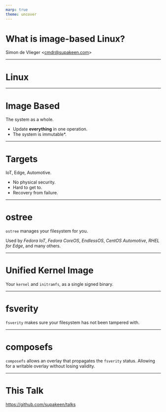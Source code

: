 ```yaml
---
marp: true
theme: uncover
---
```


<!-- paginate: false -->

# What is image-based Linux?

Simon de Vlieger \<cmdr@supakeen.com\>

---

<!-- paginate: true -->
<!-- header: What is image-based Linux? -->

#  Linux

---

<!-- header: What is image-based Linux? -->

# Image Based

The system as a whole.

- Update **everything** in one operation.
- The system is immutable\*.

---

# Targets

IoT, Edge, Automotive.

- No physical security.
- Hard to get to.
- Recovery from failure.

---

# ostree

`ostree` manages your filesystem for you.

Used by *Fedora IoT*, *Fedora CoreOS*, *EndlessOS*, *CentOS Automotive*, *RHEL for Edge*, and many others.

---

# Unified Kernel Image

Your `kernel` and `initramfs`, as a single signed binary.


---

# fsverity

`fsverity` makes sure your filesystem has not been tampered with.

---

# composefs

`composefs` allows an overlay that propagates the `fsverity` status. Allowing for a writable overlay without losing validity.

---

# This Talk

https://github.com/supakeen/talks
